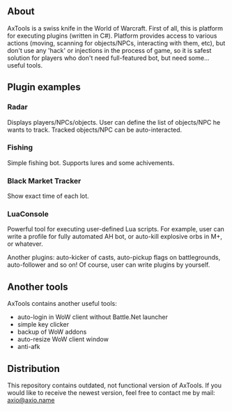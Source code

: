 ## About
AxTools is a swiss knife in the World of Warcraft. First of all, this is platform for executing plugins (written in C#).
Platform provides access to various actions (moving, scanning for objects/NPCs, interacting with them, etc), but don't use any 'hack' or injections in the process of game, so it is safest solution for players who don't need full-featured bot, but need some... useful tools.

## Plugin examples

### Radar
Displays players/NPCs/objects. User can define the list of objects/NPC he wants to track. Tracked objects/NPC can be auto-interacted.

### Fishing
Simple fishing bot. Supports lures and some achivements.

### Black Market Tracker
Show exact time of each lot.

### LuaConsole
Powerful tool for executing user-defined Lua scripts. For example, user can write a profile for fully automated AH bot, or auto-kill explosive orbs in M+, or whatever.

Another plugins: auto-kicker of casts, auto-pickup flags on battlegrounds, auto-follower and so on! Of course, user can write plugins by yourself.

## Another tools
AxTools contains another useful tools:
  - auto-login in WoW client without Battle.Net launcher
  - simple key clicker
  - backup of WoW addons
  - auto-resize WoW client window
  - anti-afk

## Distribution
This repository contains outdated, not functional version of AxTools. If you would like to receive the newest version, feel free to contact me by mail: axio@axio.name
